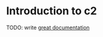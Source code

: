 # Introduction to c2

TODO: write [great documentation](http://jacobian.org/writing/what-to-write/)
